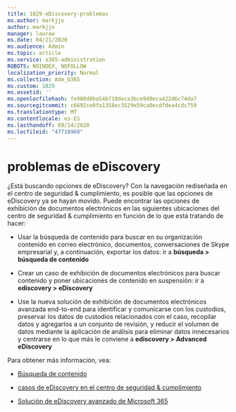 ```yaml
---
title: 1829-eDiscovery-problemas
ms.author: markjjo
author: markjjo
manager: lauraw
ms.date: 04/21/2020
ms.audience: Admin
ms.topic: article
ms.service: o365-administration
ROBOTS: NOINDEX, NOFOLLOW
localization_priority: Normal
ms.collection: Adm_O365
ms.custom: 1829
ms.assetid: ''
ms.openlocfilehash: fe980d8ba54b710deca3bce9d8eca422d6c74da7
ms.sourcegitcommit: c6692ce0fa1358ec3529e59ca0ecdfdea4cdc759
ms.translationtype: MT
ms.contentlocale: es-ES
ms.lasthandoff: 09/14/2020
ms.locfileid: "47710968"
---
```

# <a name="ediscovery-issues"></a>problemas de eDiscovery

¿Está buscando opciones de eDiscovery? Con la navegación rediseñada en el centro de seguridad & cumplimiento, es posible que las opciones de eDiscovery ya se hayan movido.  Puede encontrar las opciones de exhibición de documentos electrónicos en las siguientes ubicaciones del centro de seguridad & cumplimiento en función de lo que está tratando de hacer:

- Usar la búsqueda de contenido para buscar en su organización contenido en correo electrónico, documentos, conversaciones de Skype empresarial y, a continuación, exportar los datos: ir a **búsqueda > búsqueda de contenido**

- Crear un caso de exhibición de documentos electrónicos para buscar contenido y poner ubicaciones de contenido en suspensión: ir a **ediscovery > eDiscovery**

- Use la nueva solución de exhibición de documentos electrónicos avanzada end-to-end para identificar y comunicarse con los custodios, preservar los datos de custodios relacionados con el caso, recopilar datos y agregarlos a un conjunto de revisión, y reducir el volumen de datos mediante la aplicación de análisis para eliminar datos innecesarios y centrarse en lo que más le conviene a **ediscovery > Advanced eDiscovery**

Para obtener más información, vea:

- [Búsqueda de contenido](https://docs.microsoft.com/microsoft-365/compliance/content-search)

- [casos de eDiscovery en el centro de seguridad & cumplimiento](https://docs.microsoft.com/microsoft-365/compliance/ediscovery-cases)

- [Solución de eDiscovery avanzado de Microsoft 365](https://docs.microsoft.com/microsoft-365/compliance/overview-ediscovery-20)
